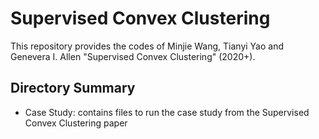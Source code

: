 # Supervised Convex Clustering

This repository provides the codes of Minjie Wang, Tianyi Yao and Genevera I. Allen "Supervised Convex Clustering" (2020+).

## Directory Summary

- Case Study: contains files to run the case study from the Supervised Convex Clustering paper
